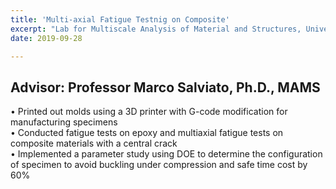 ```yaml
---
title: 'Multi-axial Fatigue Testnig on Composite'
excerpt: "Lab for Multiscale Analysis of Material and Structures, University of Washington"
date: 2019-09-28

---
```

Advisor: Professor Marco Salviato, Ph.D., MAMS
------

• Printed out molds using a 3D printer with G-code modification for manufacturing specimens <br/>
• Conducted fatigue tests on epoxy and multiaxial fatigue tests on composite materials with a central crack <br/>
• Implemented a parameter study using DOE to determine the configuration of specimen to avoid buckling under compression and safe time cost by 60% <br/>

